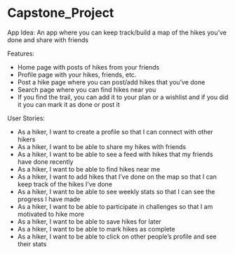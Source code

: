 # Capstone_Project
App Idea: An app where you can keep track/build a map of the hikes you’ve done and share with friends

Features:
- Home page with posts of hikes from your friends
- Profile page with your hikes, friends, etc.
- Post a hike page where you can post/add hikes that you’ve done
- Search page where you can find hikes near you
- If you find the trail, you can add it to your plan or a wishlist and if you did it you can mark it as done or post it

User Stories:
- As a hiker, I want to create a profile so that I can connect with other hikers
- As a hiker, I want to be able to share my hikes with friends
- As a hiker, I want to be able to see a feed with hikes that my friends have done recently
- As a hiker, I want to be able to find hikes near me
- As a hiker, I want to add hikes that I’ve done on the map so that I can keep track of the hikes I’ve done
- As a hiker, I want to be able to see weekly stats so that I can see the progress I have made
- As a hiker, I want to be able to participate in challenges so that I am motivated to hike more
- As a hiker, I want to be able to save hikes for later
- As a hiker, I want to be able to mark hikes as complete
- As a hiker, I want to be able to click on other people’s profile and see their stats

